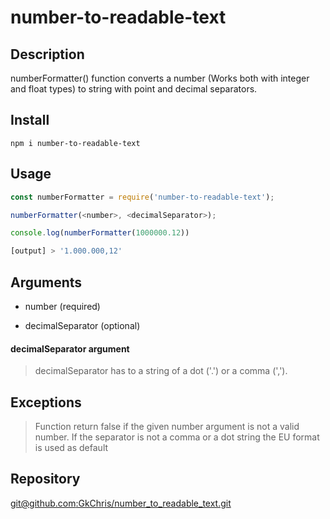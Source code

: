 # number-to-readable-text

## Description

numberFormatter() function converts a number (Works both with integer and float types) to string with point and decimal separators.

## Install 

```
npm i number-to-readable-text
```


## Usage 

```Javascript
const numberFormatter = require('number-to-readable-text');

numberFormatter(<number>, <decimalSeparator>);

console.log(numberFormatter(1000000.12))

[output] > '1.000.000,12'
```

## Arguments

- number (required)

- decimalSeparator (optional)

#### decimalSeparator argument
>decimalSeparator has to a string of a dot ('.') or a comma (',').

## Exceptions
>Function return false if the given number argument is not a valid number. If the separator is not a comma or a dot string the EU format is used as default


## Repository

[git@github.com:GkChris/number_to_readable_text.git](https://github.com/GkChris/number_to_readable_text.git)
